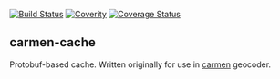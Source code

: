 [![Build Status](https://travis-ci.org/mapbox/carmen-cache.svg)](https://travis-ci.org/mapbox/carmen-cache)
[![Coverity](https://scan.coverity.com/projects/5667/badge.svg)](https://scan.coverity.com/projects/5667)
[![Coverage Status](https://coveralls.io/repos/mapbox/carmen-cache/badge.svg)](https://coveralls.io/r/mapbox/carmen-cache)

carmen-cache
------------
Protobuf-based cache. Written originally for use in [carmen](https://github.com/mapbox/carmen) geocoder.
